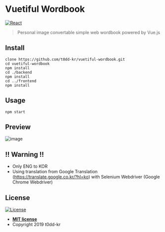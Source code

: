 # Vuetiful Wordbook

[![React](https://img.shields.io/badge/vue--cli-3.7.0-brightgreen.svg?logo=Vue)](https://vuejs.org/)

> Personal image convertable simple web wordbook powered by Vue.js

## Install

```
clone https://github.com/t0dd-kr/vuetiful-wordbook.git
cd vuetiful-wordbook
npm install
cd ./backend
npm install
cd ../frontend
npm install
```

## Usage

```
npm start
```

## Preview

![image](https://user-images.githubusercontent.com/28590190/60907211-f97bda00-a2b3-11e9-9f0b-50fd30ddbb21.png)


## !! Warning !!

- Only ENG to KOR
- Using translation from Google Translation (https://translate.google.co.kr/?hl=ko) with Selenium Webdriver (Google Chrome Webdriver)

## License

[![License](http://img.shields.io/:license-mit-blue.svg?style=flat-square)](http://badges.mit-license.org)

- **[MIT license](http://opensource.org/licenses/mit-license.php)**
- Copyright 2019 t0dd-kr

